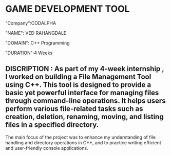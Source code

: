 # GAME DEVELOPMENT TOOL
"Company":CODALPHA

"NAME": VED RAHANGDALE

"DOMAIN": C++ Programming

"DURATION":4 Weeks


## DISCRIPTION : As part of my 4-week internship , I worked on building a File Management Tool using C++. This tool is designed to provide a basic yet powerful interface for managing files through command-line operations. It helps users perform various file-related tasks such as creation, deletion, renaming, moving, and listing files in a specified directory.

The main focus of the project was to enhance my understanding of file handling and directory operations in C++, and to practice writing efficient and user-friendly console applications.
